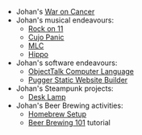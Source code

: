 * Johan's [War on Cancer](/waroncancer)
* Johan's musical endeavours:
	* [Rock on 11](/rockon11)
	* [Cujo Panic](/cujopanic)
	* [MLC](/mlc)
	* [Hippo](/hippo)
* Johan's software endeavours:
	* [ObjectTalk Computer Language](https://github.com/goossens/ObjectTalk)
	* [Pugger Static Website Builder](https://github.com/goossens/Pugger)
* Johan's Steampunk projects:
	* [Desk Lamp](https://github.com/goossens/SteampunkDeskLamp)
* Johan's Beer Brewing activities:
	* [Homebrew Setup](/brewing)
	* [Beer Brewing 101](/brewing101) tutorial
